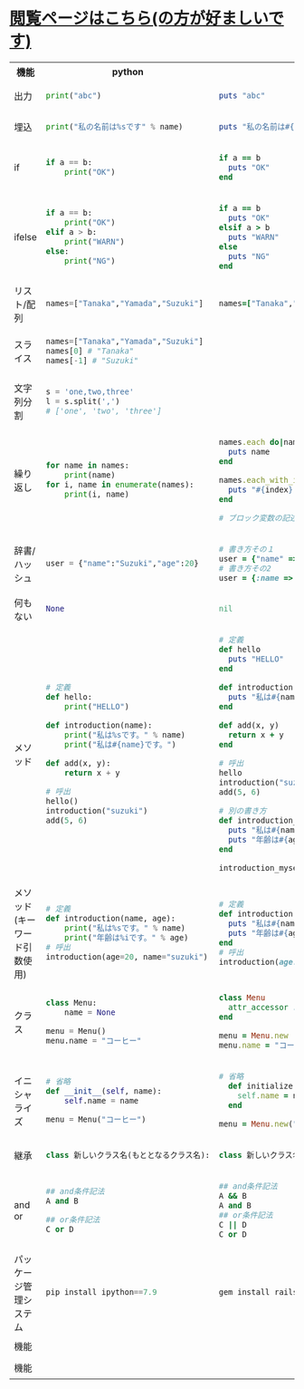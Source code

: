 # [閲覧ページはこちら(の方が好ましいです)](https://github.com/a11wa11/memo/blob/main/10_python_ruby.md)

<table>
<th>機能</th>
<th>python</th>
<th>ruby</th>
<tr>
<td>出力</td>
<td>

```python
print("abc")
```

</td>
<td>

```ruby
puts "abc"
```

</td>
</tr>
<tr>
<td>埋込</td>
<td>

```python
print("私の名前は%sです" % name)
```

</td>
<td>
  
```ruby
puts "私の名前は#{name}です"
```

</td>
</tr>
<tr>
<td>if</td>
<td>

```python
if a == b:
    print("OK")
```

</td>
<td>

```ruby
if a == b
  puts "OK"
end
```

</td>
</tr>
<tr>
<td>ifelse</td>
<td>

```python
if a == b:
    print("OK")
elif a > b:
    print("WARN")
else:
    print("NG")
```

</td>
<td>

```ruby
if a == b
  puts "OK"
elsif a > b
  puts "WARN"
else
  puts "NG"
end
```

</td>
</tr>
<tr>
<td>リスト/配列</td>
<td>

```python
names=["Tanaka","Yamada","Suzuki"]
```

</td>
<td>

```ruby
names=["Tanaka","Yamada","Suzuki"]
```

</td>
</tr>
<tr>
<td>スライス</td>
<td>

```python
names=["Tanaka","Yamada","Suzuki"]
names[0] # "Tanaka"
names[-1] # "Suzuki"  
```

</td>
<td>

```ruby
```

</td>
</tr>
<tr>
<td>文字列分割</td>
<td>

```python
s = 'one,two,three'
l = s.split(',')
# ['one', 'two', 'three']
```

</td>
<td>

```ruby
```

</td>
</tr>

<tr>
<td>繰り返し</td>
<td>

```python
for name in names:
    print(name)
for i, name in enumerate(names):
    print(i, name)
```

</td>
<td>

```ruby
names.each do|name|
  puts name
end

names.each_with_index do |name, index|
  puts "#{index}. #{name}"
end

# ブロック変数の記述は|配列の要素として扱う変数名, インデックス番号として扱う変数名|
```

</td>
</tr>
<tr>
<td>辞書/ハッシュ</td>
<td>

```python
user = {"name":"Suzuki","age":20}
```

</td>
<td>

```ruby
# 書き方その１
user = {"name" => "Suzuki","age" => 20}
# 書き方その2
user = {:name => "Suzuki", :age => 20}
```

</td>
</tr>
<tr>
<td>何もない</td>
<td>

```python
None
```

</td>
<td>
  
```ruby
nil
```

</td>
</tr>
<tr>
<td>メソッド</td>
<td>

```python
# 定義
def hello:
    print("HELLO")

def introduction(name):
    print("私は%sです。" % name)
    print("私は#{name}です。")

def add(x, y):
    return x + y

# 呼出
hello()
introduction("suzuki")
add(5, 6)
```

</td>
<td>

```ruby
# 定義
def hello
  puts "HELLO"
end

def introduction(name)
  puts "私は#{name}です。"
end

def add(x, y)
  return x + y
end

# 呼出
hello
introduction("suzuki")
add(5, 6)

# 別の書き方
def introduction_myself name, age
  puts "私は#{name}です。"
  puts "年齢は#{age}です。"
end

introduction_myself "suzuki", 20
```

</td>
</tr>
<tr>
<td>メソッド(キーワード引数使用)</td>
<td>

```python
# 定義
def introduction(name, age):
    print("私は%sです。" % name)
    print("年齢は%iです。" % age)
# 呼出
introduction(age=20, name="suzuki")
```

</td>
<td>

```ruby
# 定義
def introduction(name:, age:)
  puts "私は#{name}です。"
  puts "年齢は#{age}です。"
end
# 呼出
introduction(age: 20, name: "suzuki")
```

</td>
</tr>
<tr>
<td>クラス</td>
<td>

```python
class Menu:
    name = None

menu = Menu()
menu.name = "コーヒー"
```

</td>
<td>

```ruby
class Menu
  attr_accessor :name
end

menu = Menu.new
menu.name = "コーヒー"

```

</td>
</tr>
<tr>
<td>イニシャライズ</td>
<td>

```python
# 省略
def __init__(self, name):
    self.name = name

menu = Menu("コーヒー")
```

</td>
<td>

```ruby
# 省略
  def initialize(name)
    self.name = name
  end

menu = Menu.new("コーヒー")

```

</td>
</tr>
<tr>
<td>継承</td>
<td>

```python
class 新しいクラス名(もととなるクラス名):
```

</td>
<td>

```ruby
class 新しいクラス名 < もととなるクラス名
```

</td>
</tr>
<tr>
<td>and or</td>
<td>

```python
## and条件記法
A and B

## or条件記法
C or D
```

</td>
<td>

```ruby
## and条件記法
A && B
A and B
## or条件記法
C || D
C or D
```

</td>
</tr>
<tr>
<td>パッケージ管理システム</td>
<td>

```python
pip install ipython==7.9
```

</td>
<td>

```ruby
gem install rails -v 5.1.6
```

</td>
</tr>
<tr>
<td>機能</td>
<td>

```python
```

</td>
<td>

```ruby
```

</td>
</tr>
<tr>
<td>機能</td>
<td>

```python
```

</td>
<td>

```ruby
```

</td>
</tr>
</table>
